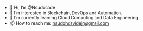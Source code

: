 - 👋 Hi, I’m @Nsudocode
- 👀 I’m interested in Blockchain, DevOps and Automation.
- 🌱 I’m currently learning Cloud Computing and Data Engineering 
- 📫 How to reach me: nsudohdavidejr@gmail.com

<!---
Nsudocode/Nsudocode is a ✨ special ✨ repository because its `README.md` (this file) appears on your GitHub profile.
You can click the Preview link to take a look at your changes.
--->
